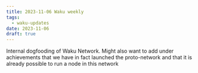 ```yaml
---
title: 2023-11-06 Waku weekly
tags:
  - waku-updates
date: 2023-11-06
draft: true
---
```


Internal dogfooding of Waku Network.
Might also want to add under achievements that we have in fact launched the proto-network and that it is already possible to run a node in this network